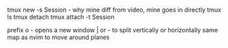 tmux new -s Session - why mine diff from video, mine goes in directly
tmux ls
tmux detach
tmux attach -t Session

prefix o - opens a new window
| or - to split vertically or horizontally
same map as nvim to move around planes